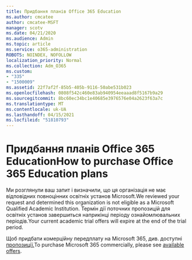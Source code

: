 ```yaml
---
title: Придбання планів Office 365 Education
ms.author: cmcatee
author: cmcatee-MSFT
manager: scotv
ms.date: 04/21/2020
ms.audience: Admin
ms.topic: article
ms.service: o365-administration
ROBOTS: NOINDEX, NOFOLLOW
localization_priority: Normal
ms.collection: Adm_O365
ms.custom:
- "335"
- "1500009"
ms.assetid: 22f7af2f-85b5-405b-9116-50abe531b023
ms.openlocfilehash: 0808f542c460e83ab940954eeaaad8f5167b9a29
ms.sourcegitcommit: 8bc60ec34bc1e40685e3976576e04a2623f63a7c
ms.translationtype: MT
ms.contentlocale: uk-UA
ms.lasthandoff: 04/15/2021
ms.locfileid: "51810793"
---
```

# <a name="how-to-purchase-office-365-education-plans"></a><span data-ttu-id="eb88c-102">Придбання планів Office 365 Education</span><span class="sxs-lookup"><span data-stu-id="eb88c-102">How to purchase Office 365 Education plans</span></span>

<span data-ttu-id="eb88c-103">Ми розглянули ваш запит і визначили, що ця організація не має відповідних повноцінних освітніх установ Microsoft.</span><span class="sxs-lookup"><span data-stu-id="eb88c-103">We reviewed your request and determined this organization is not eligible as a Microsoft Qualified Academic Institution.</span></span> <span data-ttu-id="eb88c-104">Термін дії поточних пропозицій для освітніх установ завершиться наприкінці періоду ознайомлювальних періодів.</span><span class="sxs-lookup"><span data-stu-id="eb88c-104">Your current academic trial offers will expire at the end of the trial period.</span></span>
  
<span data-ttu-id="eb88c-105">Щоб придбати комерційну передплату на Microsoft 365, див. доступні [пропозиції.](https://go.microsoft.com/fwlink/p/?linkid=868433)</span><span class="sxs-lookup"><span data-stu-id="eb88c-105">To purchase Microsoft 365 commercially, please see [available offers](https://go.microsoft.com/fwlink/p/?linkid=868433).</span></span>  
